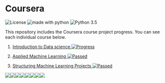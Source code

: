 # Coursera

![License](https://img.shields.io/badge/license-MIT%20License-blue.svg) <img src="https://img.shields.io/badge/made%20with-python-blue.svg?style=flat-square" alt="made with python"> ![Python 3.5](https://img.shields.io/badge/python-3.5-blue.svg) 





This repository includes the Coursera course project progress. You can see each individual course below. 


1. [Introduction to Data science ](https://github.com/erdemalpkaya/Introduction-to-Data-science-Python/tree/1f1e779908993219e68bac56739a0279bc94c997) [![Progress](https://img.shields.io/badge/Done-✔-green.svg?style=flat)]()

2. [Applied Machine Learning ](https://github.com/erdemalpkaya/Coursera/tree/master/Applied%20Machine%20Learning) [![Passed](https://img.shields.io/badge/In_Progress-75%25-red.svg?style=flat)]()

3. [Structuring Machine Learning Projects ](https://github.com/erdemalpkaya/Introduction-to-Data-science-Python/tree/1f1e779908993219e68bac56739a0279bc94c997) [![Passed](https://img.shields.io/badge/Not_Started-0%25-blue.svg?style=flat)]()


[![](https://sourcerer.io/fame/erdemalpkaya/erdemalpkaya/Coursera/images/0)](https://sourcerer.io/fame/erdemalpkaya/erdemalpkaya/Coursera/links/0)[![](https://sourcerer.io/fame/erdemalpkaya/erdemalpkaya/Coursera/images/1)](https://sourcerer.io/fame/erdemalpkaya/erdemalpkaya/Coursera/links/1)[![](https://sourcerer.io/fame/erdemalpkaya/erdemalpkaya/Coursera/images/2)](https://sourcerer.io/fame/erdemalpkaya/erdemalpkaya/Coursera/links/2)[![](https://sourcerer.io/fame/erdemalpkaya/erdemalpkaya/Coursera/images/3)](https://sourcerer.io/fame/erdemalpkaya/erdemalpkaya/Coursera/links/3)[![](https://sourcerer.io/fame/erdemalpkaya/erdemalpkaya/Coursera/images/4)](https://sourcerer.io/fame/erdemalpkaya/erdemalpkaya/Coursera/links/4)[![](https://sourcerer.io/fame/erdemalpkaya/erdemalpkaya/Coursera/images/5)](https://sourcerer.io/fame/erdemalpkaya/erdemalpkaya/Coursera/links/5)[![](https://sourcerer.io/fame/erdemalpkaya/erdemalpkaya/Coursera/images/6)](https://sourcerer.io/fame/erdemalpkaya/erdemalpkaya/Coursera/links/6)[![](https://sourcerer.io/fame/erdemalpkaya/erdemalpkaya/Coursera/images/7)](https://sourcerer.io/fame/erdemalpkaya/erdemalpkaya/Coursera/links/7)
